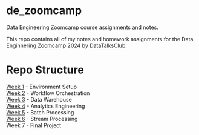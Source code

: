 # de_zoomcamp
Data Engineering Zoomcamp course assignments and notes.

This repo contains all of my notes and homework assignments for the Data Enginnering [Zoomcamp](https://github.com/DataTalksClub/data-engineering-zoomcamp) 2024 by [DataTalksClub](https://github.com/DataTalksClub).
 
# Repo Structure
[Week 1](https://github.com/dmdequin/de_zoomcamp/tree/main/week_1) - Environment Setup<br>
[Week 2](https://github.com/dmdequin/de_zoomcamp/tree/main/week_2) - Workflow Orchestration<br>
[Week 3](https://github.com/dmdequin/de_zoomcamp/tree/main/week_3) - Data Warehouse<br>
[Week 4](https://github.com/dmdequin/de_zoomcamp/tree/main/week_4) - Analytics Engineering<br>
[Week 5](https://github.com/dmdequin/de_zoomcamp/tree/main/week_5) - Batch Processing<br>
[Week 6](https://github.com/dmdequin/de_zoomcamp/tree/main/week_6) - Stream Processing<br>
Week 7 - Final Project<br>
